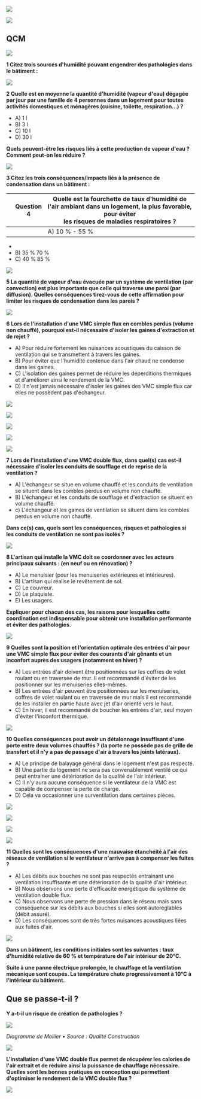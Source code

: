![](<images/QCM Ventilation/_page_0_Picture_0.jpeg>)

![](<images/QCM Ventilation/_page_0_Picture_1.jpeg>)

## **QCM**

![](<images/QCM Ventilation/_page_0_Picture_3.jpeg>)

**1 Citez trois sources d'humidité pouvant engendrer des pathologies dans le bâtiment :**

![](<images/QCM Ventilation/_page_0_Picture_5.jpeg>)

**2 Quelle est en moyenne la quantité d'humidité (vapeur d'eau) dégagée par jour par une famille de 4 personnes dans un logement pour toutes activités domestiques et ménagères (cuisine, toilette, respiration…) ?** 

- A) 1 l
- B) 3 l
- C) 10 l
- D) 30 l

**Quels peuvent-être les risques liés à cette production de vapeur d'eau ? Comment peut-on les réduire ?**

![](<images/QCM Ventilation/_page_0_Picture_12.jpeg>)

**3 Citez les trois conséquences/impacts liés à la présence de condensation dans un bâtiment :**

|  | Question<br>4 | Quelle est la fourchette de taux d'humidité de l'air ambiant dans un logement, la plus favorable, pour éviter<br>les risques de maladies respiratoires ? |
|--|---------------|----------------------------------------------------------------------------------------------------------------------------------------------------------|
|  |               | A) 10 % - 55 %                                                                                                                                           |

- 
- B) 35 % 70 %
- C) 40 % 85 %

![](<images/QCM Ventilation/_page_0_Picture_18.jpeg>)

**5 La quantité de vapeur d'eau évacuée par un système de ventilation (par convection) est plus importante que celle qui traverse une paroi (par diffusion). Quelles conséquences tirez-vous de cette affirmation pour limiter les risques de condensation dans les parois ?** 

![](<images/QCM Ventilation/_page_0_Picture_20.jpeg>)

**6 Lors de l'installation d'une VMC simple flux en combles perdus (volume non chauffé), pourquoi est-il nécessaire d'isoler les gaines d'extraction et de rejet ?** 

- A) Pour réduire fortement les nuisances acoustiques du caisson de ventilation qui se transmettent à travers les gaines.
- B) Pour éviter que l'humidité contenue dans l'air chaud ne condense dans les gaines.
- C) L'isolation des gaines permet de réduire les déperditions thermiques et d'améliorer ainsi le rendement de la VMC.
- D) Il n'est jamais nécessaire d'isoler les gaines des VMC simple flux car elles ne possèdent pas d'échangeur.

![](<images/QCM Ventilation/_page_0_Picture_26.jpeg>)

![](<images/QCM Ventilation/_page_1_Picture_0.jpeg>)

![](<images/QCM Ventilation/_page_1_Picture_1.jpeg>)

![](<images/QCM Ventilation/_page_1_Picture_2.jpeg>)

![](<images/QCM Ventilation/_page_1_Picture_3.jpeg>)

**7 Lors de l'installation d'une VMC double flux, dans quel(s) cas est-il nécessaire d'isoler les conduits de soufflage et de reprise de la ventilation ?** 

- A) L'échangeur se situe en volume chauffé et les conduits de ventilation se situent dans les combles perdus en volume non chauffé.
- B) L'échangeur et les conduits de soufflage et d'extraction se situent en volume chauffé.
- c) L'échangeur et les gaines de ventilation se situent dans les combles perdus en volume non chauffé.

**Dans ce(s) cas, quels sont les conséquences, risques et pathologies si les conduits de ventilation ne sont pas isolés ?**

![](<images/QCM Ventilation/_page_1_Picture_9.jpeg>)

**8 L'artisan qui installe la VMC doit se coordonner avec les acteurs principaux suivants : (en neuf ou en rénovation) ?**

- A) Le menuisier (pour les menuiseries extérieures et intérieures).
- B) L'artisan qui réalise le revêtement de sol.
- C) Le couvreur.
- D) Le plaquiste.
- E) Les usagers.

**Expliquer pour chacun des cas, les raisons pour lesquelles cette coordination est indispensable pour obtenir une installation performante et éviter des pathologies.** 

![](<images/QCM Ventilation/_page_1_Picture_17.jpeg>)

**9 Quelles sont la position et l'orientation optimale des entrées d'air pour une VMC simple flux pour éviter des courants d'air gênants et un inconfort auprès des usagers (notamment en hiver) ?** 

- A) Les entrées d'air doivent être positionnées sur les coffres de volet roulant ou en traversée de mur. Il est recommandé d'éviter de les positionner sur les menuiseries elles-mêmes.
- B) Les entrées d'air peuvent être positionnées sur les menuiseries, coffres de volet roulant ou en traversée de mur mais il est recommandé de les installer en partie haute avec jet d'air orienté vers le haut.
- C) En hiver, il est recommandé de boucher les entrées d'air, seul moyen d'éviter l'inconfort thermique.

![](<images/QCM Ventilation/_page_1_Picture_22.jpeg>)

**10 Quelles conséquences peut avoir un détalonnage insuffisant d'une porte entre deux volumes chauffés ? (la porte ne possède pas de grille de transfert et il n'y a pas de passage d'air à travers les joints latéraux).**

- A) Le principe de balayage général dans le logement n'est pas respecté.
- B) Une partie du logement ne sera pas convenablement ventilé ce qui peut entrainer une détérioration de la qualité de l'air intérieur.
- C) Il n'y aura aucune conséquence si le ventilateur de la VMC est capable de compenser la perte de charge.
- D) Cela va occasionner une surventilation dans certaines pièces.

![](<images/QCM Ventilation/_page_2_Picture_0.jpeg>)

![](<images/QCM Ventilation/_page_2_Picture_1.jpeg>)

![](<images/QCM Ventilation/_page_2_Picture_2.jpeg>)

![](<images/QCM Ventilation/_page_2_Picture_3.jpeg>)

**11 Quelles sont les conséquences d'une mauvaise étanchéité à l'air des réseaux de ventilation si le ventilateur n'arrive pas à compenser les fuites ?**

- A) Les débits aux bouches ne sont pas respectés entrainant une ventilation insuffisante et une détérioration de la qualité d'air intérieur.
- B) Nous observons une perte d'efficacité énergétique du système de ventilation double flux.
- C) Nous observons une perte de pression dans le réseau mais sans conséquence sur les débits aux bouches si elles sont autoréglables (débit assuré).
- D) Les conséquences sont de très fortes nuisances acoustiques liées aux fuites d'air.

![](<images/QCM Ventilation/_page_2_Picture_9.jpeg>)

**Dans un bâtiment, les conditions initiales sont les suivantes : taux d'humidité relative de 60 % et température de l'air intérieur de 20°C.** 

**Suite à une panne électrique prolongée, le chauffage et la ventilation mécanique sont coupés. La température chute progressivement à 10°C à l'intérieur du bâtiment.** 

## **Que se passe-t-il ?**

**Y a-t-il un risque de création de pathologies ?** 

![](<images/QCM Ventilation/_page_2_Figure_14.jpeg>)

*Diagramme de Mollier • Source : Qualité Construction* 

![](<images/QCM Ventilation/_page_2_Picture_16.jpeg>)

**L'installation d'une VMC double flux permet de récupérer les calories de l'air extrait et de réduire ainsi la puissance de chauffage nécessaire. Quelles sont les bonnes pratiques en conception qui permettent d'optimiser le rendement de la VMC double flux ?** 

![](<images/QCM Ventilation/_page_2_Picture_18.jpeg>)